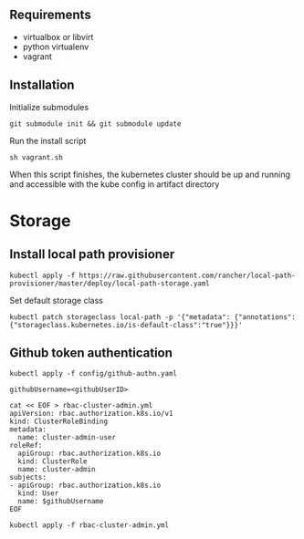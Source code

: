 ## Requirements
- virtualbox or libvirt
- python virtualenv
- vagrant

## Installation
Initialize submodules
```
git submodule init && git submodule update
```
Run the install script
```
sh vagrant.sh
```
When this script finishes, the kubernetes cluster should be up and running and accessible with the kube config in artifact directory

# Storage


## Install local path provisioner

```
kubectl apply -f https://raw.githubusercontent.com/rancher/local-path-provisioner/master/deploy/local-path-storage.yaml
```

Set default storage class

```
kubectl patch storageclass local-path -p '{"metadata": {"annotations":{"storageclass.kubernetes.io/is-default-class":"true"}}}'
```

## Github token authentication

```
kubectl apply -f config/github-authn.yaml
```

```
githubUsername=<githubUserID>
```

```
cat << EOF > rbac-cluster-admin.yml
apiVersion: rbac.authorization.k8s.io/v1
kind: ClusterRoleBinding
metadata:
  name: cluster-admin-user
roleRef:
  apiGroup: rbac.authorization.k8s.io
  kind: ClusterRole
  name: cluster-admin
subjects:
- apiGroup: rbac.authorization.k8s.io
  kind: User
  name: $githubUsername
EOF

kubectl apply -f rbac-cluster-admin.yml
```

